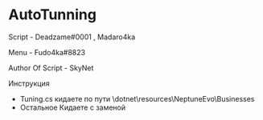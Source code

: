 # AutoTunning
Script - Deadzame#0001 , Madaro4ka

Menu - Fudo4ka#8823

Author Of Script - SkyNet


Инструкция 

- Tuning.cs кидаете по пути \dotnet\resources\NeptuneEvo\Businesses
- Остальное Кидаете с заменой
